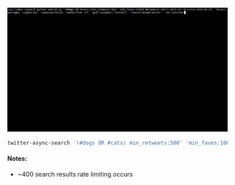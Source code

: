 ![](assets/example.gif)

```bash
twitter-async-search '(#dogs OR #cats) min_retweets:500' 'min_faves:10000 @elonmusk until:2023-02-16 since:2023-02-01' 'brasil portugal -argentina' 'paperswithcode -tensorflow -tf' 'golf baseball football' 'cheese bread butter' 'ios android'
```

#### Notes:
- ~400 search results rate limiting occurs
